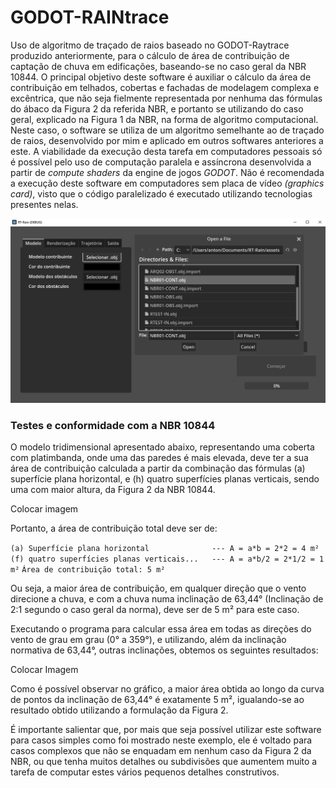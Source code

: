 # GODOT-RAINtrace
Uso de algoritmo de traçado de raios baseado no GODOT-Raytrace produzido anteriormente, para o cálculo de área de contribuição de captação de chuva em edificações, baseando-se no caso geral da NBR 10844. O principal objetivo deste software é auxiliar o cálculo da área de contribuição em telhados, cobertas e fachadas de modelagem complexa e excêntrica, que não seja fielmente representada por nenhuma das fórmulas do ábaco da Figura 2 da referida NBR, e portanto se utilizando do caso geral, explicado na Figura 1 da NBR, na forma de algoritmo computacional. Neste caso, o software se utiliza de um algoritmo semelhante ao de traçado de raios, desenvolvido por mim e aplicado em outros softwares anteriores a este. A viabilidade da execução desta tarefa em computadores pessoais só é possível pelo uso de computação paralela e assíncrona desenvolvida a partir de _compute shaders_ da engine de jogos _GODOT_. Não é recomendada a execução deste software em computadores sem placa de vídeo _(graphics card)_, visto que o código paralelizado é executado utilizando tecnologias presentes nelas.

![Inteface de Usuário](/manual/UI.png)

### Testes e conformidade com a NBR 10844

O modelo tridimensional apresentado abaixo, representando uma coberta com platimbanda, onde uma das paredes é mais elevada, deve ter a sua área de contribuição calculada a partir da combinação das fórmulas (a) superfície plana horizontal, e (h) quatro superfícies planas verticais, sendo uma com maior altura, da Figura 2 da NBR 10844.

Colocar imagem

Portanto, a área de contribuição total deve ser de:

`(a) Superfície plana horizontal              --- A = a*b = 2*2 = 4 m²`
`(f) quatro superfícies planas verticais...   --- A = a*b/2 = 2*1/2 = 1 m²`
`Área de contribuição total: 5 m²`

Ou seja, a maior área de contribuição, em qualquer direção que o vento direcione a chuva, e com a chuva numa inclinação de 63,44° (Inclinação de 2:1 segundo o caso geral da norma), deve ser de 5 m² para este caso.

Executando o programa para calcular essa área em todas as direções do vento de grau em grau (0° a 359°), e utilizando, além da inclinação normativa de 63,44°, outras inclinações, obtemos os seguintes resultados:

Colocar Imagem

Como é possível observar no gráfico, a maior área obtida ao longo da curva de pontos da inclinação de 63,44° é exatamente 5 m², igualando-se ao resultado obtido utilizando a formulação da Figura 2.

É importante salientar que, por mais que seja possível utilizar este software para casos simples como foi mostrado neste exemplo, ele é voltado para casos complexos que não se enquadam em nenhum caso da Figura 2 da NBR, ou que tenha muitos detalhes ou subdivisões que aumentem muito a tarefa de computar estes vários pequenos detalhes construtivos.
